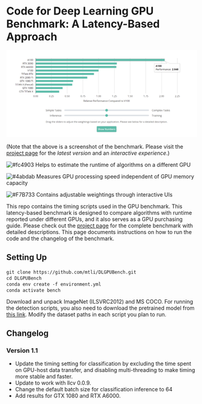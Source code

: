 # Code for Deep Learning GPU Benchmark: A Latency-Based Approach

<p align="center"><img alt="demo" src="doc/img/gpubench_demo.png"></p>

(Note that the above is a screenshot of the benchmark. Please visit the [project page](https://mtli.github.io/gpubench/) for the <i>latest version</i> and an <i>interactive experience</i>.)

![#fc4903](https://via.placeholder.com/15/fc4903/000000?text=+) Helps to estimate the runtime of algorithms on a different GPU

![#4abdab](https://via.placeholder.com/15/4abdab/000000?text=+) Measures GPU processing speed independent of GPU memory capacity

![#F7B733](https://via.placeholder.com/15/F7B733/000000?text=+) Contains adjustable weightings through interactive UIs

This repo contains the timing scripts used in the GPU benchmark. This latency-based benchmark is designed to compare algorithms with runtime reported under different GPUs, and it also serves as a GPU purchasing guide. Please check out the [project page](https://mtli.github.io/gpubench/) for the complete benchmark with detailed descriptions. This page documents instructions on how to run the code and the changelog of the benchmark.


## Setting Up

```
git clone https://github.com/mtli/DLGPUBench.git
cd DLGPUBench
conda env create -f environment.yml
conda activate bench
```

Download and unpack ImageNet (ILSVRC2012) and MS COCO. For running the detection scripts, you also need to download the pretrained model from [this link](https://download.openmmlab.com/mmdetection/v2.0/faster_rcnn/faster_rcnn_r50_fpn_1x_coco/faster_rcnn_r50_fpn_1x_coco_20200130-047c8118.pth). Modify the dataset paths in each script you plan to run. 

## Changelog

### Version 1.1
- Update the timing setting for classification by excluding the time spent on GPU-host data transfer, and disabling multi-threading to make timing more stable and faster.
- Update to work with llcv 0.0.9.
- Change the default batch size for classification inference to 64
- Add results for GTX 1080 and RTX A6000.